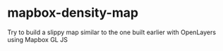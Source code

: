 # mapbox-density-map
Try to build a slippy map similar to the one built earlier with OpenLayers using Mapbox GL JS 
